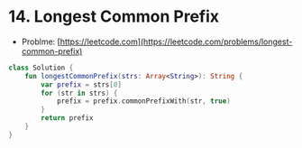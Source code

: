 # 14. Longest Common Prefix

- Problme: [https://leetcode.com](https://leetcode.com/problems/longest-common-prefix)

```kotlin
class Solution {
    fun longestCommonPrefix(strs: Array<String>): String {
        var prefix = strs[0]
        for (str in strs) {
            prefix = prefix.commonPrefixWith(str, true)
        }
        return prefix
    }
}
```